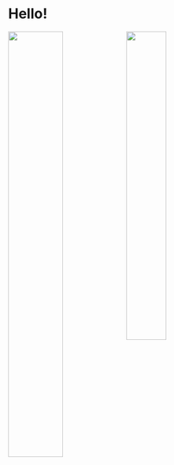 # Hello!

<img align="left" width="47%" src="https://github-readme-stats.vercel.app/api?username=kerimtaray&show_icons=true&theme=radical"/>

<img align="left" width="40%" src="https://github-readme-stats.vercel.app/api/top-langs/?username=kerimtaray&layout=compact"/>
